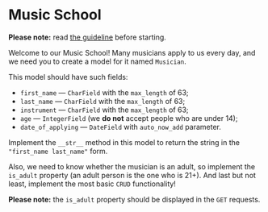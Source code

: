 # Music School

**Please note:** read [the guideline](https://github.com/mate-academy/py-task-guideline/blob/main/README.md)
before starting.

Welcome to our Music School! Many musicians apply to us every day, and we need you to create a model for it named `Musician`.

This model should have such fields:
* `first_name` — `CharField` with the `max_length` of 63;
* `last_name` — `CharField` with the `max_length` of 63;
* `instrument` — `CharField` with the `max_length` of 63;
* `age` — `IntegerField` (we **do not** accept people who are under 14);
* `date_of_applying` — `DateField` with `auto_now_add` parameter.

Implement the `__str__` method in this model to return the string in the `"first_name last_name"` form.

Also, we need to know whether the musician is an adult, so implement the `is_adult` property (an adult person is the one who is 21+). 
And last but not least, implement the most basic `CRUD` functionality!

**Please note:** the `is_adult` property should be displayed in the `GET` requests.

